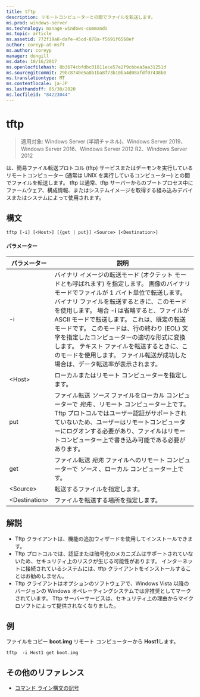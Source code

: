 ```yaml
---
title: tftp
description: リモートコンピューターとの間でファイルを転送します。
ms.prod: windows-server
ms.technology: manage-windows-commands
ms.topic: article
ms.assetid: 772f19a8-dafe-45cd-878a-f5691f6568ef
author: coreyp-at-msft
ms.author: coreyp
manager: dongill
ms.date: 10/16/2017
ms.openlocfilehash: 8b3674cbfdbc01811ece57e2f9cbbea3aa31251d
ms.sourcegitcommit: 29bc8740e5a8b1ba8f73b10ba4d08afdf07438b0
ms.translationtype: MT
ms.contentlocale: ja-JP
ms.lasthandoff: 05/30/2020
ms.locfileid: "84223044"
---
```

# <a name="tftp"></a>tftp

> 適用対象: Windows Server (半期チャネル)、Windows Server 2019、Windows Server 2016、Windows Server 2012 R2、Windows Server 2012

は、簡易ファイル転送プロトコル (tftp) サービスまたはデーモンを実行しているリモートコンピューター (通常は UNIX を実行しているコンピューター) との間でファイルを転送します。 tftp は通常、tftp サーバーからのブートプロセス中にファームウェア、構成情報、またはシステムイメージを取得する組み込みデバイスまたはシステムによって使用されます。

## <a name="syntax"></a>構文
```
tftp [-i] [<Host>] [{get | put}] <Source> [<Destination>]
```

#### <a name="parameters"></a>パラメーター
|パラメーター|説明|
|-------|--------|
|-i|バイナリ イメージの転送モード (オクテット モードとも呼ばれます) を指定します。 画像のバイナリ モードでファイルが 1 バイト単位で転送します。 バイナリ ファイルを転送するときに、このモードを使用します。 場合 **-i** は省略すると、ファイルが ASCII モードで転送します。 これは、既定の転送モードです。 このモードは、行の終わり (EOL) 文字を指定したコンピューターの適切な形式に変換します。 テキスト ファイルを転送するときに、このモードを使用します。 ファイル転送が成功した場合は、データ転送率が表示されます。|
|\<Host\>|ローカルまたはリモート コンピューターを指定します。|
|put|ファイル転送 *ソース* ファイルをローカル コンピューターで *宛先* 、リモート コンピューター上です。 Tftp プロトコルではユーザー認証がサポートされていないため、ユーザーはリモートコンピューターにログオンする必要があり、ファイルはリモートコンピューター上で書き込み可能である必要があります。|
|get|ファイル転送 *宛先* ファイルへのリモート コンピューターで *ソース* 、ローカル コンピューター上です。|
|\<Source\>|転送するファイルを指定します。|
|\<Destination\>|ファイルを転送する場所を指定します。|

## <a name="remarks"></a>解説
-   Tftp クライアントは、機能の追加ウィザードを使用してインストールできます。
-   Tftp プロトコルでは、認証または暗号化のメカニズムはサポートされていないため、セキュリティ上のリスクが生じる可能性があります。 インターネットに接続されているシステムには、tftp クライアントをインストールすることはお勧めしません。
-   Tftp クライアントはオプションのソフトウェアで、Windows Vista 以降のバージョンの Windows オペレーティングシステムでは非推奨としてマークされています。 Tftp サーバーサービスは、セキュリティ上の理由からマイクロソフトによって提供されなくなりました。

## <a name="examples"></a>例
ファイルをコピー **boot.img** リモート コンピューターから **Host1**します。
```
tftp  -i Host1 get boot.img
```

## <a name="additional-references"></a>その他のリファレンス
- [コマンド ライン構文の記号](command-line-syntax-key.md)
